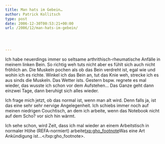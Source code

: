 ```yaml
---
title: Man hats im Gebein…
author: Patrick Kollitsch
type: post
date: 2006-12-30T00:53:21+00:00
url: /2006/12/man-hats-im-gebein/




---
```

Ich habe neuerdings immer so seltsame arthrithisch-rheumatische Anfälle in meinem linken Bein. So richtig weh tuts nicht aber es fühlt sich auch nicht fröhlich an. Die Muskeln pochen als ob das Bein verdreht ist, egal wie und wohin ich es richte. Winkel ich das Bein an, tut das Knie weh, strecke ich es aus sinds die Muskeln. Das Wetter ists. Gestern bspw. regnete es mal wieder, das wusste ich schon vor dem Aufstehen... Das Ganze geht dann einzwei Tage, dann beruhigt sich alles wieder.

Ich frage mich jetzt, ob das normal ist, wenn man alt wird. Denn falls ja, ist das eine sehr sehr nervige Angelegenheit. Ich schiebs immer noch auf meinen niedrigen Couchtisch, an dem ich arbeite, wenn das Notebook nicht auf dem Scho? vor sich hin wärmt.

Ich sehe schon, wird Zeit, dass ich mal wieder an einem Arbeitstisch in normaler Höhe (REFA-normiert) arbeite<txp:gho_footnote>Was eine Art Ankündigung ist...</txp:gho_footnote>.